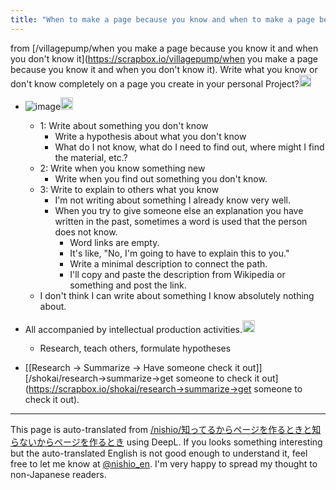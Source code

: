 ```yaml
---
title: "When to make a page because you know and when to make a page because you don't know."
---
```



from [/villagepump/when you make a page because you know it and when you don't know it](https://scrapbox.io/villagepump/when you make a page because you know it and when you don't know it).
Write what you know or don't know completely on a page you create in your personal Project?<img src='https://scrapbox.io/api/pages/villagepump/はるひ/icon' alt='/villagepump/はるひ.icon' height="19.5"/>
- ![image](https://gyazo.com/76a9effed2a1da5b73ad779f2a45910c/thumb/1000)<img src='https://scrapbox.io/api/pages/villagepump/nishio/icon' alt='/villagepump/nishio.icon' height="19.5"/>

    - 1: Write about something you don't know
        - Write a hypothesis about what you don't know
        - What do I not know, what do I need to find out, where might I find the material, etc.?
    - 2: Write when you know something new
        - Write when you find out something you don't know.
    - 3: Write to explain to others what you know
        - I'm not writing about something I already know very well.
        - When you try to give someone else an explanation you have written in the past, sometimes a word is used that the person does not know.
            - Word links are empty.
            - It's like, "No, I'm going to have to explain this to you."
            - Write a minimal description to connect the path.
            - I'll copy and paste the description from Wikipedia or something and post the link.
    - I don't think I can write about something I know absolutely nothing about.
- All accompanied by intellectual production activities.<img src='https://scrapbox.io/api/pages/villagepump/はるひ/icon' alt='/villagepump/はるひ.icon' height="19.5"/>
    - Research, teach others, formulate hypotheses


- [[Research -> Summarize -> Have someone check it out]]
[/shokai/research->summarize->get someone to check it out](https://scrapbox.io/shokai/research->summarize->get someone to check it out).

---
This page is auto-translated from [/nishio/知ってるからページを作るときと知らないからページを作るとき](https://scrapbox.io/nishio/知ってるからページを作るときと知らないからページを作るとき) using DeepL. If you looks something interesting but the auto-translated English is not good enough to understand it, feel free to let me know at [@nishio_en](https://twitter.com/nishio_en). I'm very happy to spread my thought to non-Japanese readers.